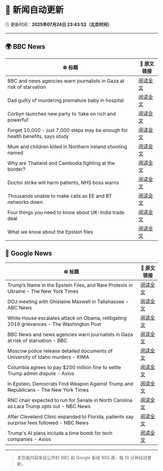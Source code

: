 # 🧠 新闻自动更新

🕒 更新时间：**2025年07月24日 23:43:52（北京时间）**

---

## 🌍 BBC News

| 🌐 标题 | 🔗 原文链接 |
|--------|-------------|
| BBC and news agencies warn journalists in Gaza at risk of starvation | [阅读全文](https://www.bbc.com/news/articles/c8j1j7n72ywo) |
| Dad guilty of murdering premature baby in hospital | [阅读全文](https://www.bbc.com/news/articles/c7vr282v15vo) |
| Corbyn launches new party to 'take on rich and powerful' | [阅读全文](https://www.bbc.com/news/articles/cdeze706jw8o) |
| Forget 10,000 - just 7,000 steps may be enough for health benefits, says study | [阅读全文](https://www.bbc.com/news/articles/cx238lgy3pwo) |
| Mum and children killed in Northern Ireland shooting named | [阅读全文](https://www.bbc.com/news/articles/c9vrw3xd77jo) |
| Why are Thailand and Cambodia fighting at the border? | [阅读全文](https://www.bbc.com/news/articles/cdjxje2pje1o) |
| Doctor strike will harm patients, NHS boss warns | [阅读全文](https://www.bbc.com/news/articles/cn5k5w7vrdvo) |
| Thousands unable to make calls as EE and BT networks down | [阅读全文](https://www.bbc.com/news/articles/cnvmvqrnq7go) |
| Four things you need to know about UK-India trade deal | [阅读全文](https://www.bbc.com/news/articles/c99p2mlyep5o) |
| What we know about the Epstein files | [阅读全文](https://www.bbc.com/news/articles/c20r07dg6kro) |

## 📰 Google News

| 🌐 标题 | 🔗 原文链接 |
|--------|-------------|
| Trump’s Name in the Epstein Files, and Rare Protests in Ukraine - The New York Times | [阅读全文](https://news.google.com/rss/articles/CBMioAFBVV95cUxON0tNdkxHSUdlaTRUNnUyWHlfSWZVMXczbHU4Z1VpZGpJQ2t3eTVqUHNHMUUta1FEUjJJX1FvR3F3LWFzT0I3Wlc5akRJUGM0SmEzUXNRS1dSUUxWNjY3VG9BNjgxSVNQcEVTaUVsdV9oLTVTTkR3TUtvWDZuYkdZaldSTEdkbG9mVU5WdG82YVlzWEhtd1R0Si1sTkhhNnpJ?oc=5) |
| DOJ meeting with Ghislaine Maxwell in Tallahassee - ABC News | [阅读全文](https://news.google.com/rss/articles/CBMiowFBVV95cUxPRWFhWFMtbjRRcEZoemJqVlFEc3hCNWRJaTI0SC1hNmFFbExQYlExRmJteUJLQ2cwM2kySEFwWU9OMVlhWURIdk1FLTEtcUlMZklfcTd4M1ppOU1maTd1R1dFdHRteEZYVE5yOUNRWVhldTRXN1VObVc0bVU0UjVMR21IUVp6QWthWEZuRkJRLXJ0dkJ1dEcybTdRUFdEVDM2ZG1v0gGoAUFVX3lxTE1sN0VEeDdLU0NZUFhtaEI1VEItM21xWHZRWEZaNDJhTk9YU1dCWjdfYzBaXzdPSGJfcXVFQnctN1lERDJKRHh2R282S3RRckNvYzJiS1pEb2x2Z2l0YmZDZ0daOUstWVJWby16VU5sSzdFT3FmQmVPaU1DX0ZDekFYUktiRWtNTmpPeGswTE9SYVZ4QzZ1dnlNTldtazlxSXQyVHhjd3BQUw?oc=5) |
| White House escalates attack on Obama, relitigating 2016 grievances - The Washington Post | [阅读全文](https://news.google.com/rss/articles/CBMinAFBVV95cUxQX2JOVUoxXzk2cTFqdE1EUkNGZ0tDdld4RVcyOE9VeGRCeWtRNUhyT05YMXdtN1dqbVdEM1loVFNHRkFiNHRpMmtRemRHZ3RCeWpFc1NDdDF5ckJ0MEZHUGpvTnZwSFN0M1o3WEw2RVhONTExWTRsV01kRXBOTnNTeWRVUVdtYXMzQ0NLb0lXUEtLcEVZMV9GRlJpT3M?oc=5) |
| BBC News and news agencies warn journalists in Gaza at risk of starvation - BBC | [阅读全文](https://news.google.com/rss/articles/CBMiWkFVX3lxTE1nUi1naXRab0QtVkpHV3ItQjlLaE5zVmRiUHFDUHpkZzJJN0d1bnJtZlcybWVHTDZPWlRKWHlfZXdPRlN0YnJJWjA0S3JjMXhEYThZbURoYTFSUdIBX0FVX3lxTE85MFRrWjQ1TDlKc1V1eTZVT2hlTEphc0lTUXpwSnl3MVg3TUpwXzA5cnY2Vl9rV3NqRGY3dTE4VGt5b3lwR0JYUHZZZjhNOGFRUkxrSjMtMlcyYm05d0xF?oc=5) |
| Moscow police release detailed documents of University of Idaho murders - KIMA | [阅读全文](https://news.google.com/rss/articles/CBMiqgFBVV95cUxObDVqa0ExYWRiZHg4QmpiejdkcU1VdHBILXBKY09ReTUtaHJuODRsZ3pzU0VJUHhIWldzVkZ0d0loZ2ZQY1kteFZpQXVsZnBFMC1JMUNfeXI4UWdNZmJfTVZVcGJ4WHBsTXE3aUJzLV8xdFZlMGhiYTlYMXU2RFctWW1ZVGZMbGRzdFNJNVBMUjJJMUNnT2xBcTY3WV9vZ29fR0YycUItSzRKZw?oc=5) |
| Columbia agrees to pay $200 million fine to settle Trump admin dispute - Axios | [阅读全文](https://news.google.com/rss/articles/CBMid0FVX3lxTE10RktwMm1zR2p1dC1ScDZ5YUFaMXdJa3RyUy13VUFuQUdYMXBLY1ZqRGp6aTlrWVh6MDJzMG1XTzNJQUN3NG84OTJ0dVcyUXZsSmlYeFNJLXA5MVV1TG5RZV9QTWtSQVJ5dkVlMlp6Y3o4a3ZNRWtR?oc=5) |
| In Epstein, Democrats Find Weapon Against Trump and Republicans - The New York Times | [阅读全文](https://news.google.com/rss/articles/CBMiiAFBVV95cUxNRXpEZEYxTm5FTTRmZHNlZ2Z3ZzRZM1dKSGVuQWlNd0NTazVYaWwwenBWaGRuVDVZczFQTHZXaDlQMHR3V1lTbzhNUmRpaHB4SkVIYVE2VjdmNkI1UkZRLUV1c2VSSGJSS1dvdnFBcDg5akVLNjljeFNjYnNQcjN0TE9nMlBvdmdJ?oc=5) |
| RNC chair expected to run for Senate in North Carolina as Lara Trump opts out - NBC News | [阅读全文](https://news.google.com/rss/articles/CBMitAFBVV95cUxPM2F4ZzlCeTBqckpEdkJoQWViZzRQZ2dCWTlPaGtfcmEzaTBnQXVLclNfc001cjVzNF9oLTU3QTBRUkhHYk14Y2QwVk5FTVpLTzVRaXRRUWJmVGNsWGFZOGtXLW5mUnlqN19XTW9KcmZKQmE0RllTdU9kanZwNkN3ei05WHAybTNzRU1OMm1MWG41SnBuaUUwWEZBQlUwMjVya21sZUM2OUpBSC1mWVpaUkZ4alnSAVZBVV95cUxPb3ZFVVR4blFWb3pSTTV6cktBMEVUMGR5ejRnbXROa0lqRkhBLUs4SXlsbGJ5WGt2Q200d1BBV1FfN1ozM1F5WXdjaUduckVYSGFlWWE3Zw?oc=5) |
| After Cleveland Clinic expanded to Florida, patients say surprise fees followed - NBC News | [阅读全文](https://news.google.com/rss/articles/CBMiowFBVV95cUxPM3JveHNETzByTVZCMkxyWmxPVlJyZ1pwbDBuZ1BqTk1FUXVXMHZ6VmVRc1J2VWZ6MDlqMVpPcmZMTWFXTHJ3M2VxeFN1OWF4UnUxb1hSOExZQ25ZVHZzM0Y3c0daWkgxU0Z5Z2tSa2tENWVFTm4wb3hJR0w3UkhwMjd5VksyX3NkUDFZbktRZnhYYlpaaUswYktwaUUtbG1ibzJ30gFWQVVfeXFMUE5XMjRlNHBFbGRKWk1ORXRVYUM1ZTNnMVJqaS1vOHRoWV9sSGhsSEJNeWlxM1lvb0RyeE1sbHlEMm1ZMzE3Q3laU04xZlhtR2RnbktIa0E?oc=5) |
| Trump's AI plans include a time bomb for tech companies - Axios | [阅读全文](https://news.google.com/rss/articles/CBMiakFVX3lxTE1EY1F4QndSTWJhYVh5LUxDeXA2R1JkUTkxRnlDSzBnM0lGWG1URU9xeXZRLVE3cWxuUnNTN2NTTzhUQ0s5MnJoYXJENmo1SWI0LUNJcGo2bTk0QThCS3UtNG1mZ0lQQmp0TUE?oc=5) |

---
> 本页面内容来自公开的 BBC 和 Google 新闻 RSS 源，每 10 分钟自动更新。